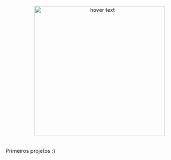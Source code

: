 <p align="center">
  <img src="https://github.com/vtdotsec/primeirosprojetos/tree/main/docs/python-logo.png" width="350" title="hover text">
</p>
<br>
Primeiros projetos :)



